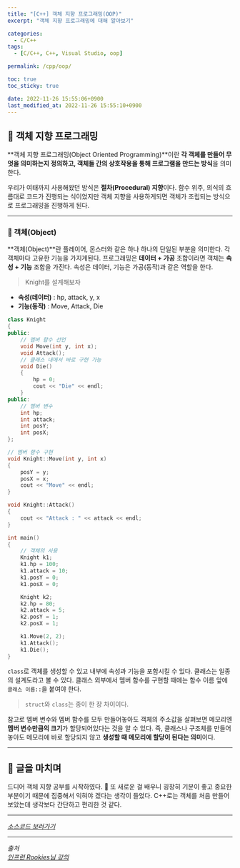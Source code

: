 ```yaml
---
title: "[C++] 객체 지향 프로그래밍(OOP)"
excerpt: "객체 지향 프로그래밍에 대해 알아보기"

categories:
  - C/C++
tags:
  - [C/C++, C++, Visual Studio, oop]

permalink: /cpp/oop/

toc: true
toc_sticky: true

date: 2022-11-26 15:55:06+0900
last_modified_at: 2022-11-26 15:55:10+0900
---
```

 
## 👻 객체 지향 프로그래밍
**객체 지향 프로그래밍(Object Oriented Programming)**이란 **각 객체를 만들어 무엇을 의미하는지 정의하고, 객체들 간의 상호작용을 통해 프로그램을 만드는 방식**을 의미한다.

우리가 여태까지 사용해왔던 방식은 **절차(Procedural) 지향**이다. 함수 위주, 의식의 흐름대로 코드가 진행되는 식이었지만 객체 지향을 사용하게되면 객체가 조립되는 방식으로 프로그래밍을 진행하게 된다.

***

### 🌱 객체(Object)
**객체(Object)**란 플레이어, 몬스터와 같은 하나 하나의 단일된 부분을 의미한다. 각 객체마다 고유한 기능을 가지게된다. 프로그래밍은 **데이터 + 가공** 조합이라면 객체는 **속성 + 기능** 조합을 가진다. 속성은 데이터, 기능은 가공(동작)과 같은 역할을 한다.

> Knight를 설계해보자

- **속성(데이터)** : hp, attack, y, x
- **기능(동작)** : Move, Attack, Die

```c++
class Knight
{
public:
    // 멤버 함수 선언
    void Move(int y, int x);
    void Attack();
    // 클래스 내에서 바로 구현 가능
    void Die()
    {
        hp = 0;
        cout << "Die" << endl;
    }
public:
    // 멤버 변수
    int hp;
    int attack;
    int posY;
    int posX;
};

// 멤버 함수 구현
void Knight::Move(int y, int x)
{
    posY = y;
    posX = x;
    cout << "Move" << endl;
}

void Knight::Attack()
{
    cout << "Attack : " << attack << endl;
}

int main()
{
    // 객체의 사용
    Knight k1;
    k1.hp = 100;
    k1.attack = 10;
    k1.posY = 0;
    k1.posX = 0;

    Knight k2;
    k2.hp = 80;
    k2.attack = 5;
    k2.posY = 1;
    k2.posX = 1;

    k1.Move(2, 2);
    k1.Attack();
    k1.Die();
}
```

``` class ```로 객체를 생성할 수 있고 내부에 속성과 기능을 포함시킬 수 있다. 클래스는 일종의 설계도라고 볼 수 있다. 클래스 외부에서 멤버 함수를 구현할 때에는 함수 이름 앞에 ``` 클래스 이름:: ```을 붙여야 한다.

> ``` struct ```와 ``` class ```는 종이 한 장 차이이다.

참고로 멤버 변수와 멤버 함수를 모두 만들어놓아도 객체의 주소값을 살펴보면 메모리엔 **멤버 변수만큼의 크기**가 할당되어있다는 것을 알 수 있다. 즉, 클래스나 구조체를 만들어놓아도 메모리에 바로 할당되지 않고 **생성할 때 메모리에 할당이 된다는 의미**이다.

***

## 👻 글을 마치며
드디어 객체 지향 공부를 시작하였다. 🎉 또 새로운 걸 배우니 굉장히 기분이 좋고 중요한 부분이기 때문에 집중해서 익혀야 겠다는 생각이 들었다. C++로는 객체를 처음 만들어보았는데 생각보다 간단하고 편리한 것 같다.

***

_[소스코드 보러가기](https://github.com/choi-dan-di/study_cpp/tree/main/oop/oop)_

***

_출처_   
_[인프런 Rookies님 강의](https://inf.run/bje8)_   